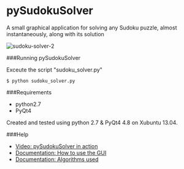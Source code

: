 pySudokuSolver
==============
A small graphical application for solving any Sudoku puzzle, almost instantaneously, along with its solution

![sudoku-solver-2](https://f.cloud.github.com/assets/1028181/1834065/c4dd0b92-73d5-11e3-86d6-3f24b541c1e2.png)

###Running pySudokuSolver

Exceute the script "sudoku_solver.py"

	$ python sudoku_solver.py

###Requirements

* python2.7
* PyQt4

Created and tested using python 2.7 & PyQt4 4.8 on Xubuntu 13.04.

###Help

* [Video: pySudokuSolver in action](http://www.youtube.com/watch?v=xS9VIbyYNWU)
* [Documentation: How to use the GUI](http://guanidene.blogspot.in/2011/07/sudoku-solver-with-gui-written-in.html)
* [Documentation: Algorithms used](http://guanidene.blogspot.in/2011/07/how-to-solve-sudoku-puzzle.html)
